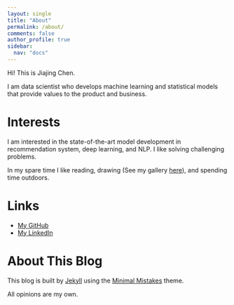 ```yaml
---
layout: single
title: "About"
permalink: /about/
comments: false
author_profile: true
sidebar:
  nav: "docs"
---
```


Hi! This is Jiajing Chen. 

I am data scientist who develops machine learning and statistical models that provide values to the product and business.

Interests
============
I am interested in the state-of-the-art model development in recommendation system, deep learning, and NLP. I like solving challenging problems.

In my spare time I like reading, drawing (See my gallery [here](https://jiajingchen.github.io/gallery/)), and spending time outdoors.



Links
============
* [My GitHub](https://github.com/jiajingchen)
* [My LinkedIn](https://www.linkedin.com/in/jiajingchen/)


About This Blog
============

This blog is built by [Jekyll](http://jekyllrb.com/) using the [Minimal Mistakes](http://mademistakes.com/minimal-mistakes/) theme.

All opinions are my own.
